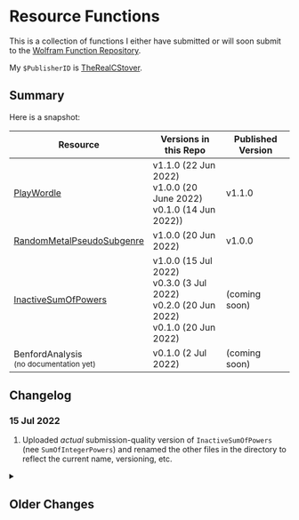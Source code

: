 # Resource Functions

This is a collection of functions I either have submitted or will soon submit to the [Wolfram Function Repository](https://resources.wolframcloud.com/FunctionRepository/).

My ```$PublisherID``` is [TheRealCStover](https://resources.wolframcloud.com/publishers/resources?PublisherID=TheRealCStover).

## Summary
Here is a snapshot:

| Resource | Versions in this Repo | Published Version |
| ----------- | ----------- | ----------- |
| [PlayWordle](https://resources.wolframcloud.com/FunctionRepository/resources/PlayWordle/) | v1.1.0 (22 Jun 2022) <br> v1.0.0 (20 June 2022) <br> v0.1.0 (14 Jun 2022)) | v1.1.0 |
| [RandomMetalPseudoSubgenre](https://resources.wolframcloud.com/FunctionRepository/resources/RandomMetalPseudoSubgenre/) | v1.0.0 (20 Jun 2022) | v1.0.0 |
| [InactiveSumOfPowers](https://resources.wolframcloud.com/FunctionRepository/resources/InactiveSumOfPowers/) | v1.0.0 (15 Jul 2022) <br> v0.3.0 (3 Jul 2022) <br> v0.2.0 (20 Jun 2022) <br> v0.1.0 (20 Jun 2022) | (coming soon) |
| BenfordAnalysis<br><sub>(no documentation yet)</sub> | v0.1.0 (2 Jul 2022) | (coming soon) |

## Changelog
<h3>15 Jul 2022</h3>
<ol>
  <li>Uploaded <i>actual</i> submission-quality version of <code>InactiveSumOfPowers</code> (nee <code>SumOfIntegerPowers</code>) and renamed the other files in the directory to reflect the current name, versioning, etc.</li>
</ol>

<details>
  <summary><h2>Older Changes</h2></summary>
  <details>
  <h3>3 Jul 2022</h3>
  <ol>
    <li>Uploaded submission-quality versions of <code>SumOfIntegerPowers</code> files (<code>.wl</code> and <code>.nb</code>). Also, submitted said function to the WFR.</li>
  </ol>
  <summary><h3>2 Jul 2022</h3></summary>
  <h4>BenfordAnalysis</h4>
  <ol>
    <li>Created my first branch, and uploaded a preliminary (0.1.0) version of <code>BenfordAnalysis</code>.</li>
    <li>Later, updated the <code>README.md</code> file to tidy up the change log a bit.</li>
  </ol>
  </details>
  <details>
  <summary><h3>20 Jun 2022</h3></summary>
    <h4>SumOfIntegerPowers</h4>
    <ol>
      <li>Initial upload.</li>
      <li>Linked table entry to temporary cloud-deployed documentation.</li>
      <li>Later, updated README to reflect above-mentioned linking.</li>
      <li>Much later, made considerable code updates. Apparently, this thing was buggy, and those bugs had slipped through the cracks during my original publication without me realizing. :\</li>
    </ol>
    <h4>RandomMetalPseudoSubgenre</h4>
    <ol>
      <li>Initial upload.</li>
      </ol>
      <h4>PlayWordle</h4>
      <ol>
      <li>I deleted all the old files in the repo and renamed them according to the standard naming in WFR def notebooks.</li>
      <li>I added v1.1.0 as both a .wl and a .nb file.</li>
      <li>Later, I realized that "v1.0.0" was actually v0.1.0, so I fixed the versioning issue on my end + reuploaded everything. This means that there are <i>three</i> versions now.</li>
      <li>Later still, I found out a better way to generate .wl files than <code>Export[...]</code>, so I implemented that + configured some of the file names for consistency.</li>
    </ol>
  </details>
  <details>
  <summary><h3>14 Jun 2022</h3></summary>
    <h4>PlayWordle</h4>
    <ol>
      <li>The first few commits here have been (and will continue to be) older-than-published versions, just for the sake of getting this repo caught up with the current status of the files as they exist in the WFR. Once this is done, commits will happen in a way that promotes CI/CD in the usual sense.</li>
      <li>Later, I added a copy of the published author notes to the existing WL file. This is a temporary solution, and eventually, I'm going to change my directory structure(s) to better reflect the standard GitHub implementation of WFR function directories.</li>
    </ol>
  </details>
</details>
